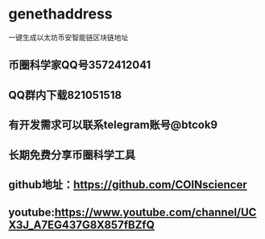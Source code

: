 # genethaddress
一键生成以太坊币安智能链区块链地址
## 币圈科学家QQ号3572412041
## QQ群内下载821051518
## 有开发需求可以联系telegram账号@btcok9
## 长期免费分享币圈科学工具
## github地址：https://github.com/COINsciencer
## youtube:https://www.youtube.com/channel/UCX3J_A7EG437G8X857fBZfQ
